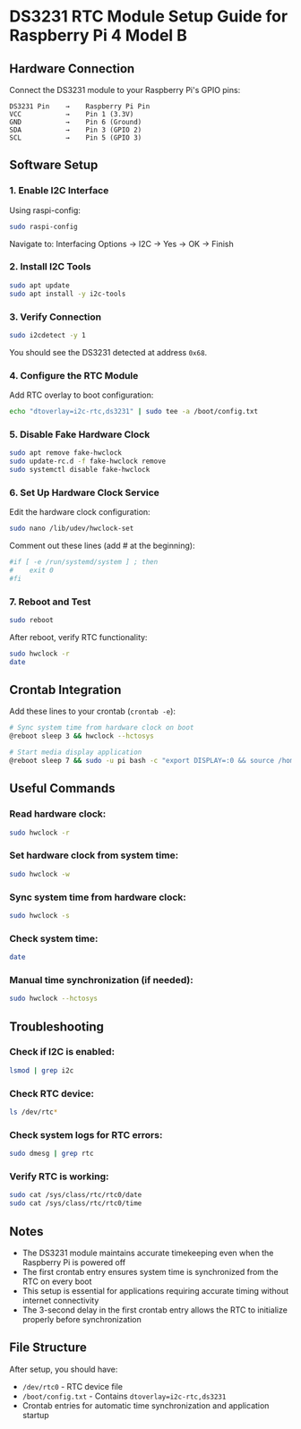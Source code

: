# DS3231 RTC Module Setup Guide for Raspberry Pi 4 Model B

## Hardware Connection

Connect the DS3231 module to your Raspberry Pi's GPIO pins:

```
DS3231 Pin    →    Raspberry Pi Pin
VCC           →    Pin 1 (3.3V)
GND           →    Pin 6 (Ground)
SDA           →    Pin 3 (GPIO 2)
SCL           →    Pin 5 (GPIO 3)
```

## Software Setup

### 1. Enable I2C Interface

 Using raspi-config:
```bash
sudo raspi-config
```
Navigate to: Interfacing Options → I2C → Yes → OK → Finish

### 2. Install I2C Tools

```bash
sudo apt update
sudo apt install -y i2c-tools
```

### 3. Verify Connection

```bash
sudo i2cdetect -y 1
```
You should see the DS3231 detected at address `0x68`.

### 4. Configure the RTC Module

Add RTC overlay to boot configuration:
```bash
echo "dtoverlay=i2c-rtc,ds3231" | sudo tee -a /boot/config.txt
```

### 5. Disable Fake Hardware Clock

```bash
sudo apt remove fake-hwclock
sudo update-rc.d -f fake-hwclock remove
sudo systemctl disable fake-hwclock
```

### 6. Set Up Hardware Clock Service

Edit the hardware clock configuration:
```bash
sudo nano /lib/udev/hwclock-set
```

Comment out these lines (add # at the beginning):
```bash
#if [ -e /run/systemd/system ] ; then
#    exit 0
#fi
```

### 7. Reboot and Test

```bash
sudo reboot
```

After reboot, verify RTC functionality:
```bash
sudo hwclock -r
date
```

## Crontab Integration

Add these lines to your crontab (`crontab -e`):

```bash
# Sync system time from hardware clock on boot
@reboot sleep 3 && hwclock --hctosys

# Start media display application
@reboot sleep 7 && sudo -u pi bash -c "export DISPLAY=:0 && source /home/pi/EGL314Shan/bin/activate && cd /home/pi/media_display_project && python3 /home/pi/media_display_project/media_display.py"
```

## Useful Commands

### Read hardware clock:
```bash
sudo hwclock -r
```

### Set hardware clock from system time:
```bash
sudo hwclock -w
```

### Sync system time from hardware clock:
```bash
sudo hwclock -s
```

### Check system time:
```bash
date
```

### Manual time synchronization (if needed):
```bash
sudo hwclock --hctosys
```

## Troubleshooting

### Check if I2C is enabled:
```bash
lsmod | grep i2c
```

### Check RTC device:
```bash
ls /dev/rtc*
```

### Check system logs for RTC errors:
```bash
sudo dmesg | grep rtc
```

### Verify RTC is working:
```bash
sudo cat /sys/class/rtc/rtc0/date
sudo cat /sys/class/rtc/rtc0/time
```

## Notes

- The DS3231 module maintains accurate timekeeping even when the Raspberry Pi is powered off
- The first crontab entry ensures system time is synchronized from the RTC on every boot
- This setup is essential for applications requiring accurate timing without internet connectivity
- The 3-second delay in the first crontab entry allows the RTC to initialize properly before synchronization

## File Structure

After setup, you should have:
- `/dev/rtc0` - RTC device file
- `/boot/config.txt` - Contains `dtoverlay=i2c-rtc,ds3231`
- Crontab entries for automatic time synchronization and application startup
